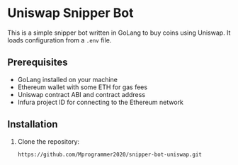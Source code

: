 # Uniswap Snipper Bot
This is a simple snipper bot written in GoLang to buy coins using Uniswap. It loads configuration from a `.env` file.

## Prerequisites

- GoLang installed on your machine
- Ethereum wallet with some ETH for gas fees
- Uniswap contract ABI and contract address
- Infura project ID for connecting to the Ethereum network

## Installation

1. Clone the repository:

   ```bash
   https://github.com/Mprogrammer2020/snipper-bot-uniswap.git
